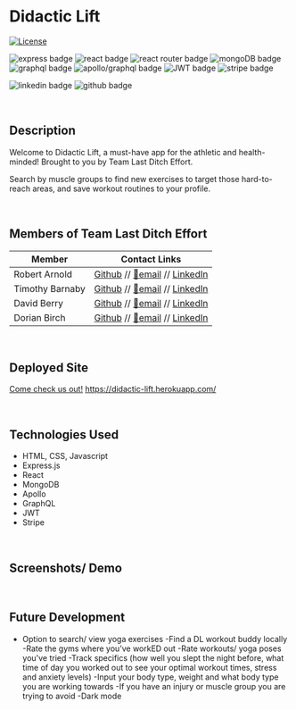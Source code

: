 # Didactic Lift
[![License](https://img.shields.io/badge/License-Apache_2.0-blue.svg)](https://opensource.org/licenses/Apache-2.0)

![express badge](https://img.shields.io/badge/Express.js-000000?style=for-the-badge&logo=express&logoColor=white)
![react badge](https://img.shields.io/badge/React-20232A?style=for-the-badge&logo=react&logoColor=61DAFB)
![react router badge](https://img.shields.io/badge/React_Router-CA4245?style=for-the-badge&logo=react-router&logoColor=white)
![mongoDB badge](https://img.shields.io/badge/MongoDB-4EA94B?style=for-the-badge&logo=mongodb&logoColor=white)
![graphql badge](https://img.shields.io/badge/GraphQl-E10098?style=for-the-badge&logo=graphql&logoColor=white)
![apollo/graphql badge](https://img.shields.io/badge/Apollo%20GraphQL-311C87?&style=for-the-badge&logo=Apollo%20GraphQL&logoColor=white)
![JWT badge](https://img.shields.io/badge/JWT-000000?style=for-the-badge&logo=JSON%20web%20tokens&logoColor=white)
![stripe badge](https://img.shields.io/badge/Stripe-626CD9?style=for-the-badge&logo=Stripe&logoColor=white)


![linkedin badge](https://img.shields.io/badge/LinkedIn-0077B5?style=for-the-badge&logo=linkedin&logoColor=white)
![github badge](https://img.shields.io/badge/GitHub-100000?style=for-the-badge&logo=github&logoColor=white)

<br>

## Description
Welcome to Didactic Lift, a must-have app for the athletic and health-minded! Brought to you by Team Last Ditch Effort.

Search by muscle groups to find new exercises to target those hard-to-reach areas, and save workout routines to your profile.

<br>

## Members of Team Last Ditch Effort

| Member | Contact Links |
|---|:---:|
| Robert Arnold | [Github](https://github.com/YogiBruce) // [📧email](mailto:da.bruce.jr@gmail.com) // [LinkedIn](https://www.linkedin.com/in/robert-b-arnold-jr-8285b161/)
| Timothy Barnaby | [Github](https://github.com/tbarns) // [📧email](mailto:tbarnaby1@gmail.com) // [LinkedIn](https://www.linkedin.com/in/tbarns/)
| David Berry | [Github](https://github.com/dberry38) // [📧email](mailto:davidberry38@gmail.com) // [LinkedIn](https://www.linkedin.com/in/david-berry-122b5787/)
| Dorian Birch | [Github](https://github.com/206Dorian) // [📧email](mailto:206dorian@gmail.com) // [LinkedIn](https://www.linkedin.com/in/dorian-douglas-birch-70695b4b/)

<br>

## Deployed Site

[Come check us out!](https://didactic-lift.herokuapp.com)
https://didactic-lift.herokuapp.com/

<br>

## Technologies Used

- HTML, CSS, Javascript
- Express.js
- React
- MongoDB
- Apollo
- GraphQL
- JWT
- Stripe

<br>

## Screenshots/ Demo


<br>

## Future Development

- Option to search/ view yoga exercises
-Find a DL workout buddy locally
-Rate the gyms where you’ve workED out 
-Rate workouts/ yoga poses you've tried
-Track specifics (how well you slept the night before, what time of day you worked out to see your optimal workout times, stress and anxiety levels)
-Input your body type, weight and what body type you are working towards
-If you have an injury or muscle group you are trying to avoid
-Dark mode 

<br>
